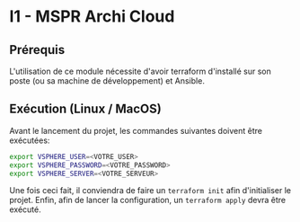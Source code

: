 # I1 - MSPR Archi Cloud

## Prérequis

L'utilisation de ce module nécessite d'avoir terraform d'installé sur son poste (ou sa machine de développement) et Ansible.

## Exécution (Linux / MacOS)
Avant le lancement du projet, les commandes suivantes doivent être exécutées:

```bash
export VSPHERE_USER=<VOTRE_USER>
export VSPHERE_PASSWORD=<VOTRE_PASSWORD>
export VSPHERE_SERVER=<VOTRE_SERVEUR>
```

Une fois ceci fait, il conviendra de faire un `terraform init` afin d'initialiser le projet. Enfin, afin de lancer la configuration, un `terraform apply` devra être exécuté.
